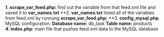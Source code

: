 **1. scrape_var_feed.php:** find out the variable from that feed.xml file and saved it to **var_names.txt**
**2. **var_names.txt** listed all of the variables from feed.xml by runnung **scrape_var_feed.php:**
**3. **config_mysql.php** MySQL configuration. 
**Database name:** db_task
**Table name:** products	
 **4. index.php**: main file that pushes feed.xml data to the MySQL database
